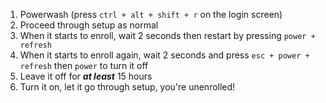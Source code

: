 1. Powerwash (press `ctrl + alt + shift + r` on the login screen)
2. Proceed through setup as normal
3. When it starts to enroll, wait 2 seconds then restart by pressing `power + refresh`
4. When it starts to enroll again, wait 2 seconds and press `esc + power + refresh` then `power` to turn it off
5. Leave it off for ***at least*** 15 hours
6. Turn it on, let it go through setup, you're unenrolled!